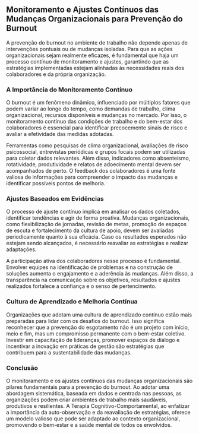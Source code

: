 
## Monitoramento e Ajustes Contínuos das Mudanças Organizacionais para Prevenção do Burnout

A prevenção do burnout no ambiente de trabalho não depende apenas de intervenções pontuais ou de mudanças isoladas. Para que as ações organizacionais sejam realmente eficazes, é fundamental que haja um processo contínuo de monitoramento e ajustes, garantindo que as estratégias implementadas estejam alinhadas às necessidades reais dos colaboradores e da própria organização.

### A Importância do Monitoramento Contínuo

O burnout é um fenômeno dinâmico, influenciado por múltiplos fatores que podem variar ao longo do tempo, como demandas de trabalho, clima organizacional, recursos disponíveis e mudanças no mercado. Por isso, o monitoramento contínuo das condições de trabalho e do bem-estar dos colaboradores é essencial para identificar precocemente sinais de risco e avaliar a efetividade das medidas adotadas.

Ferramentas como pesquisas de clima organizacional, avaliações de risco psicossocial, entrevistas periódicas e grupos focais podem ser utilizadas para coletar dados relevantes. Além disso, indicadores como absenteísmo, rotatividade, produtividade e relatos de adoecimento mental devem ser acompanhados de perto. O feedback dos colaboradores é uma fonte valiosa de informações para compreender o impacto das mudanças e identificar possíveis pontos de melhoria.

### Ajustes Baseados em Evidências

O processo de ajuste contínuo implica em analisar os dados coletados, identificar tendências e agir de forma proativa. Mudanças organizacionais, como flexibilização de jornadas, revisão de metas, promoção de espaços de escuta e fortalecimento da cultura de apoio, devem ser avaliadas periodicamente quanto à sua eficácia. Caso os resultados esperados não estejam sendo alcançados, é necessário reavaliar as estratégias e realizar adaptações.

A participação ativa dos colaboradores nesse processo é fundamental. Envolver equipes na identificação de problemas e na construção de soluções aumenta o engajamento e a aderência às mudanças. Além disso, a transparência na comunicação sobre os objetivos, resultados e ajustes realizados fortalece a confiança e o senso de pertencimento.

### Cultura de Aprendizado e Melhoria Contínua

Organizações que adotam uma cultura de aprendizado contínuo estão mais preparadas para lidar com os desafios do burnout. Isso significa reconhecer que a prevenção do esgotamento não é um projeto com início, meio e fim, mas um compromisso permanente com o bem-estar coletivo. Investir em capacitação de lideranças, promover espaços de diálogo e incentivar a inovação em práticas de gestão são estratégias que contribuem para a sustentabilidade das mudanças.

### Conclusão

O monitoramento e os ajustes contínuos das mudanças organizacionais são pilares fundamentais para a prevenção do burnout. Ao adotar uma abordagem sistemática, baseada em dados e centrada nas pessoas, as organizações podem criar ambientes de trabalho mais saudáveis, produtivos e resilientes. A Terapia Cognitivo-Comportamental, ao enfatizar a importância da auto-observação e da reavaliação de estratégias, oferece um modelo valioso que pode ser adaptado ao contexto organizacional, promovendo o bem-estar e a saúde mental de todos os envolvidos.
```

